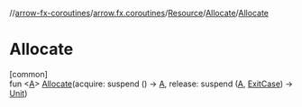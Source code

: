//[arrow-fx-coroutines](../../../../index.md)/[arrow.fx.coroutines](../../index.md)/[Resource](../index.md)/[Allocate](index.md)/[Allocate](-allocate.md)

# Allocate

[common]\
fun &lt;[A](index.md)&gt; [Allocate](-allocate.md)(acquire: suspend () -&gt; [A](index.md), release: suspend ([A](index.md), [ExitCase](../../-exit-case/index.md)) -&gt; [Unit](https://kotlinlang.org/api/latest/jvm/stdlib/kotlin/-unit/index.html))
